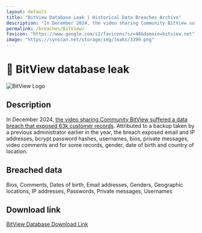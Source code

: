 ```yaml
---
layout: default
title: "BitView Database Leak | Historical Data Breaches Archive"
description: "In December 2024, the video sharing Community BitView suffered a data breach that exposed 63k customer records. You can download the full leak on Historical Data Breaches Archive."
permalink: /breaches/BitView/
favicon: "https://www.google.com/s2/favicons?sz=48&domain=bitview.net"
image: "https://synscan.net/storage/img/leaks/3399.png"
---
```


# 🤳 BitView database leak

![BitView Logo](https://synscan.net/storage/img/leaks/3399.png)

## Description

In December 2024, <a href="https://redirect.trace.rip/?url=https://www.bitview.net/blog%23157" target="_blank" rel="noopener noreferrer">the video sharing Community BitView suffered a data breach that exposed 63k customer records</a>. Attributed to a backup taken by a previous administrator earlier in the year, the breach exposed email and IP addresses, bcrypt password hashes, usernames, bios, private messages, video comments and for some records, gender, date of birth and country of location. 

## Breached data

Bios, Comments, Dates of birth, Email addresses, Genders, Geographic locations, IP addresses, Passwords, Private messages, Usernames 

## Download link

[BitView Database Download Link](https://redirect.trace.rip/?url=https://pastes.fmhy.net/bIdiEO)
